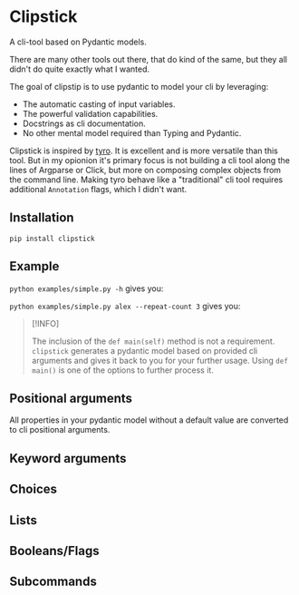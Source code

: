# Clipstick

A cli-tool based on Pydantic models.

There are many other tools out there, that do kind of the same, 
but they all didn't do quite exactly what I wanted.

The goal of clipstip is to use pydantic to model your cli by leveraging:

- The automatic casting of input variables.
- The powerful validation capabilities.
- Docstrings as cli documentation.
- No other mental model required than Typing and Pydantic.

Clipstick is inspired by [tyro](https://brentyi.github.io/tyro/). It is excellent and is more versatile than this tool. But in my opionion it's primary focus is not building a cli tool along the lines of Argparse or Click, but more on composing complex objects from the command line. Making tyro behave like a "traditional" cli tool requires additional `Annotation` flags, which I didn't want.


## Installation

`pip install clipstick`


## Example

<!-- [[[cog
import cog
contents = open("examples/simple.py").read() 

cog.outl("```python")
cog.outl("")
cog.out(contents)
cog.outl("```")
]]]> -->

<!-- [[[end]]] -->


`python examples/simple.py -h` gives you:
<!-- [[[cog
import cog
import subprocess

result = subprocess.run(['python','examples/simple.py','-h'],capture_output=True)
cog.outl("```")
cog.out(result.stdout.decode('utf-8'))
cog.outl("```")
]]]> -->

<!-- [[[end]]] -->

`python examples/simple.py alex --repeat-count 3` gives you:
<!-- [[[cog
import cog
import subprocess

result = subprocess.run(['python','examples/simple.py','alex','--repeat-count','3'],capture_output=True)
cog.outl("```")
cog.out(result.stdout.decode('utf-8'))
cog.outl("```")
]]]> -->

<!-- [[[end]]] -->

> [!INFO]
>
> The inclusion of the `def main(self)` method is not a requirement. `clipstick` generates a pydantic model based on provided cli arguments and gives it back to you for your further usage. Using `def main()` is one of the options to further process it.


## Positional arguments

All properties in your pydantic model without a default value
are converted to cli positional arguments.


<!-- [[[cog
import cog
file="examples/positional.py"

contents = open(file).read() 

cog.outl("```python")
cog.outl(contents)
cog.outl("```")
]]]> -->

<!-- [[[end]]] -->


## Keyword arguments

## Choices

## Lists

## Booleans/Flags

## Subcommands

